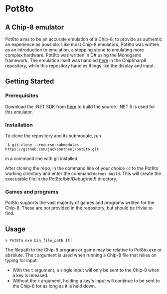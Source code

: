 # Pot8to
## A Chip-8 emulator
Pot8to aims to be an accurate emulation of a Chip-8, to provide as authentic an experience as possible. Like most Chip-8 emulators, Pot8to was written as an introduction to emulation, a stepping stone to emulating more complex hardware. Pot8to was written in C# using the Monogame framework. The emulation itself was handled [here](https://github.com/jacksontheel/ChipSharp8) in the ChipSharp8 repository, while this repository handles things like the display and input.

## Getting Started

### Prerequisites
Download the .NET SDK from [here](https://dotnet.microsoft.com/download) to build the source. .NET 5 is used for this emulator.

### Installation
To clone the repository and its submodule, run
```
`$ git clone --recurse-submodules https://github.com/jacksontheel/pot8to.git
````
in a command line with git installed.

After cloning the repo, in the command line of your choice `cd` to the Pot8to working directory and enter the command `dotnet build`. This will create the executable file in the Pot8to/bin/Debug/net5 directory.

### Games and programs
Pot8to supports the vast majority of games and programs written for the Chip-8. These are not provided in the repository, but should be trivial to find.

## Usage
``> Pot8to.exe bin_file_path [t]``

The filepath to the Chip-8 program or game may be relative to Pot8to.exe or absolute. The t argument is used when running a Chip-8 file that relies on typing for input.
* With the `t` argument, a single input will only be sent to the Chip-8 when a key is released.
* Without the `t` argument, holding a key's input will continue to be sent to the Chip-8 for as long as it is held down.
